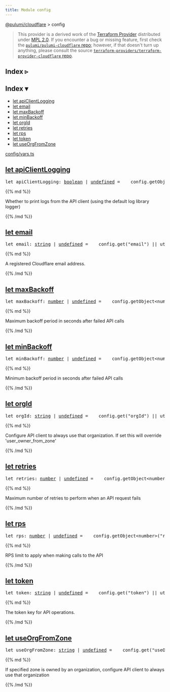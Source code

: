 ```yaml
---
title: Module config
---
```


<!-- WARNING: this page was generated by a tool. Do not edit it by hand. -->
<!-- To change it, please see https://github.com/pulumi/docs/tree/master/tools/tscdocgen. -->

<a href="../">@pulumi/cloudflare</a> &gt; config

> This provider is a derived work of the [Terraform Provider](https://github.com/terraform-providers/terraform-provider-cloudflare)
> distributed under [MPL 2.0](https://www.mozilla.org/en-US/MPL/2.0/). If you encounter a bug or missing feature,
> first check the [`pulumi/pulumi-cloudflare` repo](https://github.com/pulumi/pulumi-cloudflare/issues); however, if that doesn't turn up anything,
> please consult the source [`terraform-providers/terraform-provider-cloudflare` repo](https://github.com/terraform-providers/terraform-provider-cloudflare/issues).



<div class="toggleVisible">
<div class="collapsed">
<h2 class="pdoc-module-header toggleButton" title="Click to show Index">Index ▹</h2>
</div>
<div class="expanded">
<h2 class="pdoc-module-header toggleButton" title="Click to hide Index">Index ▾</h2>
<div class="pdoc-module-contents">
<ul>
<li><a href="#apiClientLogging">let apiClientLogging</a></li>
<li><a href="#email">let email</a></li>
<li><a href="#maxBackoff">let maxBackoff</a></li>
<li><a href="#minBackoff">let minBackoff</a></li>
<li><a href="#orgId">let orgId</a></li>
<li><a href="#retries">let retries</a></li>
<li><a href="#rps">let rps</a></li>
<li><a href="#token">let token</a></li>
<li><a href="#useOrgFromZone">let useOrgFromZone</a></li>
</ul>

<a href="https://github.com/pulumi/pulumi-cloudflare/blob/f55088374b77fc7d65993aba6c6d05e7622fda00/sdk/nodejs/config/vars.ts">config/vars.ts</a> 
</div>
</div>
</div>


<h2 class="pdoc-module-header" id="apiClientLogging">
<a class="pdoc-member-name" href="https://github.com/pulumi/pulumi-cloudflare/blob/f55088374b77fc7d65993aba6c6d05e7622fda00/sdk/nodejs/config/vars.ts#L12">let <b>apiClientLogging</b></a>
</h2>
<div class="pdoc-module-contents">
<pre class="highlight"><span class='kd'>let</span> apiClientLogging: <span class='kd'><a href='https://developer.mozilla.org/en-US/docs/Web/JavaScript/Reference/Global_Objects/Boolean'>boolean</a></span> | <span class='kd'><a href='https://developer.mozilla.org/en-US/docs/Web/JavaScript/Reference/Global_Objects/undefined'>undefined</a></span> = <span class='s2'> __config.getObject&lt;boolean&gt;(&#34;apiClientLogging&#34;) || (utilities.getEnvBoolean(&#34;CLOUDFLARE_API_CLIENT_LOGGING&#34;) || false)</span>;</pre>
{{% md %}}

Whether to print logs from the API client (using the default log library logger)

{{% /md %}}
</div>
<h2 class="pdoc-module-header" id="email">
<a class="pdoc-member-name" href="https://github.com/pulumi/pulumi-cloudflare/blob/f55088374b77fc7d65993aba6c6d05e7622fda00/sdk/nodejs/config/vars.ts#L16">let <b>email</b></a>
</h2>
<div class="pdoc-module-contents">
<pre class="highlight"><span class='kd'>let</span> email: <span class='kd'><a href='https://developer.mozilla.org/en-US/docs/Web/JavaScript/Reference/Global_Objects/String'>string</a></span> | <span class='kd'><a href='https://developer.mozilla.org/en-US/docs/Web/JavaScript/Reference/Global_Objects/undefined'>undefined</a></span> = <span class='s2'> __config.get(&#34;email&#34;) || utilities.getEnv(&#34;CLOUDFLARE_EMAIL&#34;)</span>;</pre>
{{% md %}}

A registered Cloudflare email address.

{{% /md %}}
</div>
<h2 class="pdoc-module-header" id="maxBackoff">
<a class="pdoc-member-name" href="https://github.com/pulumi/pulumi-cloudflare/blob/f55088374b77fc7d65993aba6c6d05e7622fda00/sdk/nodejs/config/vars.ts#L20">let <b>maxBackoff</b></a>
</h2>
<div class="pdoc-module-contents">
<pre class="highlight"><span class='kd'>let</span> maxBackoff: <span class='kd'><a href='https://developer.mozilla.org/en-US/docs/Web/JavaScript/Reference/Global_Objects/Number'>number</a></span> | <span class='kd'><a href='https://developer.mozilla.org/en-US/docs/Web/JavaScript/Reference/Global_Objects/undefined'>undefined</a></span> = <span class='s2'> __config.getObject&lt;number&gt;(&#34;maxBackoff&#34;) || (utilities.getEnvNumber(&#34;CLOUDFLARE_MAX_BACKOFF&#34;) || 30)</span>;</pre>
{{% md %}}

Maximum backoff period in seconds after failed API calls

{{% /md %}}
</div>
<h2 class="pdoc-module-header" id="minBackoff">
<a class="pdoc-member-name" href="https://github.com/pulumi/pulumi-cloudflare/blob/f55088374b77fc7d65993aba6c6d05e7622fda00/sdk/nodejs/config/vars.ts#L24">let <b>minBackoff</b></a>
</h2>
<div class="pdoc-module-contents">
<pre class="highlight"><span class='kd'>let</span> minBackoff: <span class='kd'><a href='https://developer.mozilla.org/en-US/docs/Web/JavaScript/Reference/Global_Objects/Number'>number</a></span> | <span class='kd'><a href='https://developer.mozilla.org/en-US/docs/Web/JavaScript/Reference/Global_Objects/undefined'>undefined</a></span> = <span class='s2'> __config.getObject&lt;number&gt;(&#34;minBackoff&#34;) || (utilities.getEnvNumber(&#34;CLOUDFLARE_MIN_BACKOFF&#34;) || 1)</span>;</pre>
{{% md %}}

Minimum backoff period in seconds after failed API calls

{{% /md %}}
</div>
<h2 class="pdoc-module-header" id="orgId">
<a class="pdoc-member-name" href="https://github.com/pulumi/pulumi-cloudflare/blob/f55088374b77fc7d65993aba6c6d05e7622fda00/sdk/nodejs/config/vars.ts#L28">let <b>orgId</b></a>
</h2>
<div class="pdoc-module-contents">
<pre class="highlight"><span class='kd'>let</span> orgId: <span class='kd'><a href='https://developer.mozilla.org/en-US/docs/Web/JavaScript/Reference/Global_Objects/String'>string</a></span> | <span class='kd'><a href='https://developer.mozilla.org/en-US/docs/Web/JavaScript/Reference/Global_Objects/undefined'>undefined</a></span> = <span class='s2'> __config.get(&#34;orgId&#34;) || utilities.getEnv(&#34;CLOUDFLARE_ORG_ID&#34;)</span>;</pre>
{{% md %}}

Configure API client to always use that organization. If set this will override 'user_owner_from_zone'

{{% /md %}}
</div>
<h2 class="pdoc-module-header" id="retries">
<a class="pdoc-member-name" href="https://github.com/pulumi/pulumi-cloudflare/blob/f55088374b77fc7d65993aba6c6d05e7622fda00/sdk/nodejs/config/vars.ts#L32">let <b>retries</b></a>
</h2>
<div class="pdoc-module-contents">
<pre class="highlight"><span class='kd'>let</span> retries: <span class='kd'><a href='https://developer.mozilla.org/en-US/docs/Web/JavaScript/Reference/Global_Objects/Number'>number</a></span> | <span class='kd'><a href='https://developer.mozilla.org/en-US/docs/Web/JavaScript/Reference/Global_Objects/undefined'>undefined</a></span> = <span class='s2'> __config.getObject&lt;number&gt;(&#34;retries&#34;) || (utilities.getEnvNumber(&#34;CLOUDFLARE_RETRIES&#34;) || 3)</span>;</pre>
{{% md %}}

Maximum number of retries to perform when an API request fails

{{% /md %}}
</div>
<h2 class="pdoc-module-header" id="rps">
<a class="pdoc-member-name" href="https://github.com/pulumi/pulumi-cloudflare/blob/f55088374b77fc7d65993aba6c6d05e7622fda00/sdk/nodejs/config/vars.ts#L36">let <b>rps</b></a>
</h2>
<div class="pdoc-module-contents">
<pre class="highlight"><span class='kd'>let</span> rps: <span class='kd'><a href='https://developer.mozilla.org/en-US/docs/Web/JavaScript/Reference/Global_Objects/Number'>number</a></span> | <span class='kd'><a href='https://developer.mozilla.org/en-US/docs/Web/JavaScript/Reference/Global_Objects/undefined'>undefined</a></span> = <span class='s2'> __config.getObject&lt;number&gt;(&#34;rps&#34;) || (utilities.getEnvNumber(&#34;CLOUDFLARE_RPS&#34;) || 4)</span>;</pre>
{{% md %}}

RPS limit to apply when making calls to the API

{{% /md %}}
</div>
<h2 class="pdoc-module-header" id="token">
<a class="pdoc-member-name" href="https://github.com/pulumi/pulumi-cloudflare/blob/f55088374b77fc7d65993aba6c6d05e7622fda00/sdk/nodejs/config/vars.ts#L40">let <b>token</b></a>
</h2>
<div class="pdoc-module-contents">
<pre class="highlight"><span class='kd'>let</span> token: <span class='kd'><a href='https://developer.mozilla.org/en-US/docs/Web/JavaScript/Reference/Global_Objects/String'>string</a></span> | <span class='kd'><a href='https://developer.mozilla.org/en-US/docs/Web/JavaScript/Reference/Global_Objects/undefined'>undefined</a></span> = <span class='s2'> __config.get(&#34;token&#34;) || utilities.getEnv(&#34;CLOUDFLARE_TOKEN&#34;)</span>;</pre>
{{% md %}}

The token key for API operations.

{{% /md %}}
</div>
<h2 class="pdoc-module-header" id="useOrgFromZone">
<a class="pdoc-member-name" href="https://github.com/pulumi/pulumi-cloudflare/blob/f55088374b77fc7d65993aba6c6d05e7622fda00/sdk/nodejs/config/vars.ts#L44">let <b>useOrgFromZone</b></a>
</h2>
<div class="pdoc-module-contents">
<pre class="highlight"><span class='kd'>let</span> useOrgFromZone: <span class='kd'><a href='https://developer.mozilla.org/en-US/docs/Web/JavaScript/Reference/Global_Objects/String'>string</a></span> | <span class='kd'><a href='https://developer.mozilla.org/en-US/docs/Web/JavaScript/Reference/Global_Objects/undefined'>undefined</a></span> = <span class='s2'> __config.get(&#34;useOrgFromZone&#34;) || utilities.getEnv(&#34;CLOUDFLARE_ORG_ZONE&#34;)</span>;</pre>
{{% md %}}

If specified zone is owned by an organization, configure API client to always use that organization

{{% /md %}}
</div>
